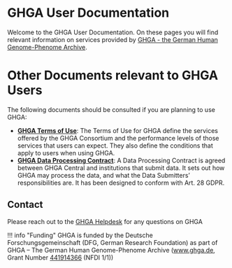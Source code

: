 # GHGA User Documentation

Welcome to the GHGA User Documentation. On these pages you will find relevant information on services provided by [GHGA - the German Human Genome-Phenome Archive](https://www.ghga.de). 

# Other Documents relevant to GHGA Users
The following documents should be consulted if you are planning to use GHGA:
* [**GHGA Terms of Use**](https://www.ghga.de/Downloads/Terms_of_Use_-_GHGA_Data_Infrastructure_V1.0.pdf): The Terms of Use for GHGA define the services offered by the GHGA Consortium and the performance levels of those services that users can expect. They also define the conditions that apply to users when using GHGA.
* [**GHGA Data Processing Contract**](https://www.ghga.de/Downloads/GHGA_Data_Processing_Contract.pdf): A Data Processing Contract is agreed between GHGA Central and institutions that submit data. It sets out how GHGA may process the data, and what the Data Submitters’ responsibilities are. It has been designed to conform with Art. 28 GDPR.

## Contact
Please reach out to the [GHGA Helpdesk](mailto:helpdesk@ghga.de) for any questions on GHGA

!!! info "Funding"
    GHGA is funded by the Deutsche Forschungsgemeinschaft (DFG, German Research Foundation) as part of  GHGA – The German Human Genome-Phenome Archive (www.ghga.de, Grant Number [441914366](https://gepris.dfg.de/gepris/projekt/441914366?context=projekt&task=showDetail&id=441914366&) (NFDI 1/1))
